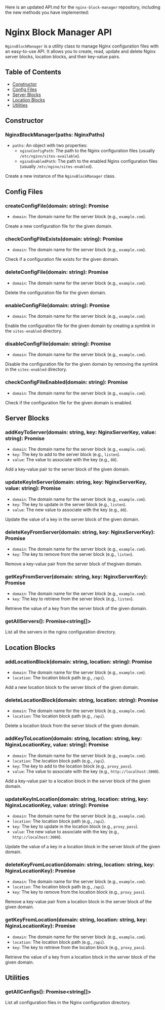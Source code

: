 Here is an updated API.md for the `nginx-block-manager` repository, including the new methods you have implemented:

# Nginx Block Manager API

`NginxBlockManager` is a utility class to manage Nginx configuration files with an easy-to-use API. It allows you to create, read, update and delete Nginx server blocks, location blocks, and their key-value pairs.

## Table of Contents

- [Constructor](#constructor)
- [Config Files](#config-files)
- [Server Blocks](#server-blocks)
- [Location Blocks](#location-blocks)
- [Utilities](#utilities)

## Constructor

### NginxBlockManager(paths: NginxPaths)

- `paths`: An object with two properties:
  - `nginxConfigPath`: The path to the Nginx configuration files (usually `/etc/nginx/sites-available`).
  - `nginxEnabledPath`: The path to the enabled Nginx configuration files (usually `/etc/nginx/sites-enabled`).

Create a new instance of the `NginxBlockManager` class.

## Config Files

### createConfigFile(domain: string): Promise<void>

- `domain`: The domain name for the server block (e.g., `example.com`).

Create a new configuration file for the given domain.

### checkConfigFileExists(domain: string): Promise<boolean>

- `domain`: The domain name for the server block (e.g., `example.com`).

Check if a configuration file exists for the given domain.

### deleteConfigFile(domain: string): Promise<void>

- `domain`: The domain name for the server block (e.g., `example.com`).

Delete the configuration file for the given domain.

### enableConfigFile(domain: string): Promise<void>

- `domain`: The domain name for the server block (e.g., `example.com`).

Enable the configuration file for the given domain by creating a symlink in the `sites-enabled` directory.

### disableConfigFile(domain: string): Promise<void>

- `domain`: The domain name for the server block (e.g., `example.com`).

Disable the configuration file for the given domain by removing the symlink in the `sites-enabled` directory.

### checkConfigFileEnabled(domain: string): Promise<boolean>

- `domain`: The domain name for the server block (e.g., `example.com`).

Check if the configuration file for the given domain is enabled.

## Server Blocks

### addKeyToServer(domain: string, key: NginxServerKey, value: string): Promise<void>

- `domain`: The domain name for the server block (e.g., `example.com`).
- `key`: The key to add to the server block (e.g., `listen`).
- `value`: The value to associate with the key (e.g., `80`).

Add a key-value pair to the server block of the given domain.

### updateKeyInServer(domain: string, key: NginxServerKey, value: string): Promise<void>

- `domain`: The domain name for the server block (e.g., `example.com`).
- `key`: The key to update in the server block (e.g., `listen`).
- `value`: The new value to associate with the key (e.g., `80`).

Update the value of a key in the server block of the given domain.

### deleteKeyFromServer(domain: string, key: NginxServerKey): Promise<void>

- `domain`: The domain name for the server block (e.g., `example.com`).
- `key`: The key to remove from the server block (e.g., `listen`).

Remove a key-value pair from the server block of thegiven domain.

### getKeyFromServer(domain: string, key: NginxServerKey): Promise<string>

- `domain`: The domain name for the server block (e.g., `example.com`).
- `key`: The key to retrieve from the server block (e.g., `listen`).

Retrieve the value of a key from the server block of the given domain.

### getAllServers(): Promise<string[]>

List all the servers in the nginx configuration directory.

## Location Blocks

### addLocationBlock(domain: string, location: string): Promise<void>

- `domain`: The domain name for the server block (e.g., `example.com`).
- `location`: The location block path (e.g., `/api`).

Add a new location block to the server block of the given domain.

### deleteLocationBlock(domain: string, location: string): Promise<void>

- `domain`: The domain name for the server block (e.g., `example.com`).
- `location`: The location block path (e.g., `/api`).

Delete a location block from the server block of the given domain.

### addKeyToLocation(domain: string, location: string, key: NginxLocationKey, value: string): Promise<void>

- `domain`: The domain name for the server block (e.g., `example.com`).
- `location`: The location block path (e.g., `/api`).
- `key`: The key to add to the location block (e.g., `proxy_pass`).
- `value`: The value to associate with the key (e.g., `http://localhost:3000`).

Add a key-value pair to a location block in the server block of the given domain.

### updateKeyInLocation(domain: string, location: string, key: NginxLocationKey, value: string): Promise<void>

- `domain`: The domain name for the server block (e.g., `example.com`).
- `location`: The location block path (e.g., `/api`).
- `key`: The key to update in the location block (e.g., `proxy_pass`).
- `value`: The new value to associate with the key (e.g., `http://localhost:3000`).

Update the value of a key in a location block in the server block of the given domain.

### deleteKeyFromLocation(domain: string, location: string, key: NginxLocationKey): Promise<void>

- `domain`: The domain name for the server block (e.g., `example.com`).
- `location`: The location block path (e.g., `/api`).
- `key`: The key to remove from the location block (e.g., `proxy_pass`).

Remove a key-value pair from a location block in the server block of the given domain.

### getKeyFromLocation(domain: string, location: string, key: NginxLocationKey): Promise<string>

- `domain`: The domain name for the server block (e.g., `example.com`).
- `location`: The location block path (e.g., `/api`).
- `key`: The key to retrieve from the location block (e.g., `proxy_pass`).

Retrieve the value of a key from a location block in the server block of the given domain.

## Utilities

### getAllConfigs(): Promise<string[]>

List all configuration files in the Nginx configuration directory.
